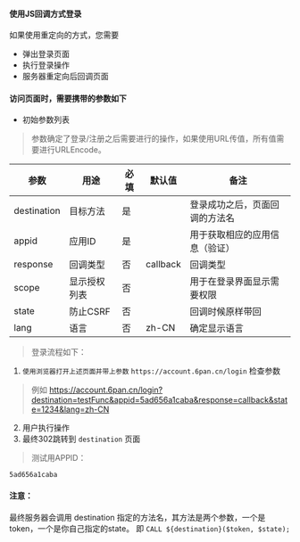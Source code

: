 
#### 使用JS回调方式登录

如果使用重定向的方式，您需要

* 弹出登录页面
* 执行登录操作
* 服务器重定向后回调页面

#### 访问页面时，需要携带的参数如下

* 初始参数列表

> 参数确定了登录/注册之后需要进行的操作，如果使用URL传值，所有值需要进行URLEncode。

| 参数           |     用途       | 必填       |         默认值          |    备注                   |
|---------------|----------------|-----------|------------------|----------------------------|
| destination   |      目标方法      |    是      |                 | 登录成功之后，页面回调的方法名  |
| appid         |      应用ID       |    是     |                  | 用于获取相应的应用信息（验证）  |
| response      |    回调类型      |     否     | callback             | 回调类型                  |
| scope         |    显示授权列表   |      否    |                     | 用于在登录界面显示需要权限       |
| state         |    防止CSRF     |     否      |                    | 回调时候原样带回               |
| lang          |    语言       |     否      |     zh-CN               | 确定显示语言               |

> 登录流程如下：
1. ```使用浏览器打开上述页面并带上参数``` ```https://account.6pan.cn/login``` 检查参数 
> 例如 https://account.6pan.cn/login?destination=testFunc&appid=5ad656a1caba&response=callback&state=1234&lang=zh-CN
2. 用户执行操作
3. 最终302跳转到 ```destination``` 页面

> 测试用APPID：

```5ad656a1caba```

#### 注意：

最终服务器会调用 destination 指定的方法名，其方法是两个参数，一个是token，一个是你自己指定的state。
即 
```CALL ${destination}($token, $state);```
